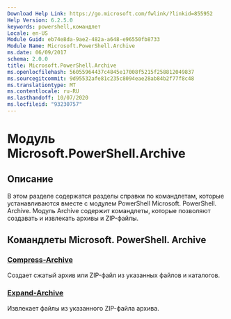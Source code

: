 ```yaml
---
Download Help Link: https://go.microsoft.com/fwlink/?linkid=855952
Help Version: 6.2.5.0
keywords: powershell,командлет
Locale: en-US
Module Guid: eb74e8da-9ae2-482a-a648-e96550fb8733
Module Name: Microsoft.PowerShell.Archive
ms.date: 06/09/2017
schema: 2.0.0
title: Microsoft.PowerShell.Archive
ms.openlocfilehash: 56055964437c4845e17008f5215f258812049837
ms.sourcegitcommit: 9d95532afe81c235c8094eae28ab84b2f77f8c48
ms.translationtype: MT
ms.contentlocale: ru-RU
ms.lasthandoff: 10/07/2020
ms.locfileid: "93230757"
---
```

# Модуль Microsoft.PowerShell.Archive

## Описание

В этом разделе содержатся разделы справки по командлетам, которые устанавливаются вместе с модулем PowerShell Microsoft. PowerShell. Archive. Модуль Archive содержит командлеты, которые позволяют создавать и извлекать архивы и ZIP-файлы.

## Командлеты Microsoft. PowerShell. Archive

### [Compress-Archive](Compress-Archive.md)
Создает сжатый архив или ZIP-файл из указанных файлов и каталогов.

### [Expand-Archive](Expand-Archive.md)
Извлекает файлы из указанного ZIP-файла архива.
